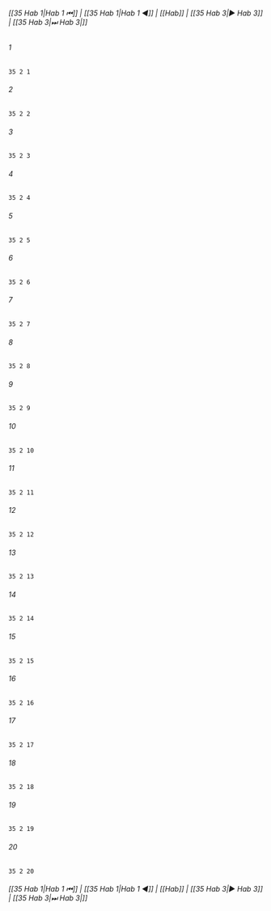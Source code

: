 
###### [[35 Hab 1|Hab 1 ⏮]] | [[35 Hab 1|Hab 1 ◀]] | [[Hab]] | [[35 Hab 3|▶ Hab 3]] | [[35 Hab 3|⏭ Hab 3|]]

###### 1
``` verse
35 2 1 
```
###### 2
``` verse
35 2 2 
```
###### 3
``` verse
35 2 3 
```
###### 4
``` verse
35 2 4 
```
###### 5
``` verse
35 2 5 
```
###### 6
``` verse
35 2 6 
```
###### 7
``` verse
35 2 7 
```
###### 8
``` verse
35 2 8 
```
###### 9
``` verse
35 2 9 
```
###### 10
``` verse
35 2 10 
```
###### 11
``` verse
35 2 11 
```
###### 12
``` verse
35 2 12 
```
###### 13
``` verse
35 2 13 
```
###### 14
``` verse
35 2 14 
```
###### 15
``` verse
35 2 15 
```
###### 16
``` verse
35 2 16 
```
###### 17
``` verse
35 2 17 
```
###### 18
``` verse
35 2 18 
```
###### 19
``` verse
35 2 19 
```
###### 20
``` verse
35 2 20 
```

###### [[35 Hab 1|Hab 1 ⏮]] | [[35 Hab 1|Hab 1 ◀]] | [[Hab]] | [[35 Hab 3|▶ Hab 3]] | [[35 Hab 3|⏭ Hab 3|]]


